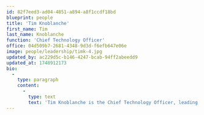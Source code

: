 ```yaml
---
id: 82f7eed3-ad04-4851-a894-a8f1ccdf18bd
blueprint: people
title: 'Tim Knoblanche'
first_name: Tim
last_name: Knoblanche
function: 'Chief Technology Officer'
office: 04d509b7-2681-4348-9d3d-f6efb647e06e
image: people/leadership/timk-4.jpg
updated_by: ac229d5c-b146-4247-bcab-94ff2abeedd9
updated_at: 1748912173
bio:
  -
    type: paragraph
    content:
      -
        type: text
        text: 'Tim Knoblanche is the Chief Technology Officer, leading the development and deployment of the core technology that powers our products and future innovation, a key componenet of our industry-leading solutions. He joined Coates Group in 2017, holding senior roles in strategy, business development, and later as Chief Customer Officer. Previously, Tim spent nearly four years at Commonwealth Bank driving strategic and tech-led transformation. He holds a Bachelor of Commerce in Marketing and Management from the University of Notre Dam'
---
```

